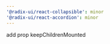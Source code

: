 ```yaml
---
'@radix-ui/react-collapsible': minor
'@radix-ui/react-accordion': minor
---
```


add prop keepChildrenMounted
